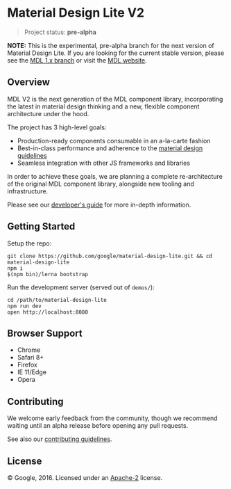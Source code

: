 # Material Design Lite V2

> Project status: **pre-alpha**

**NOTE:** This is the experimental, pre-alpha branch for the next version of Material Design Lite. If you are looking for the current stable version, please see the [MDL 1.x branch](https://github.com/google/material-design-lite/tree/mdl-1.x) or visit the [MDL website](https://getmdl.io/).

## Overview

MDL V2 is the next generation of the MDL component library, incorporating the latest in material design thinking and a new, flexible component architecture under the hood.

The project has 3 high-level goals:

- Production-ready components consumable in an a-la-carte fashion
- Best-in-class performance and adherence to the [material design guidelines](https://material.google.com)
- Seamless integration with other JS frameworks and libraries

In order to achieve these goals, we are planning a complete re-architecture of the original MDL component library, alongside new tooling and infrastructure.

Please see our [developer's guide](docs/DEVELOPER.md) for more in-depth information.


## Getting Started

Setup the repo:

```
git clone https://github.com/google/material-design-lite.git && cd material-design-lite
npm i
$(npm bin)/lerna bootstrap
```

Run the development server (served out of `demos/`):

```
cd /path/to/material-design-lite
npm run dev
open http://localhost:8080
```

## Browser Support

- Chrome
- Safari 8+
- Firefox
- IE 11/Edge
- Opera


## Contributing

We welcome early feedback from the community, though we recommend waiting until an alpha release before opening any pull requests.

See also our [contributing guidelines](CONTRIBUTING.md).


## License

© Google, 2016. Licensed under an
[Apache-2](LICENSE)
license.
